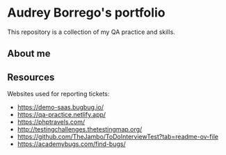 # Audrey Borrego's portfolio
This repository is a collection of my QA practice and skills.
## About me
## Resources
Websites used for reporting tickets:
* https://demo-saas.bugbug.io/
* https://qa-practice.netlify.app/
* https://phptravels.com/
* http://testingchallenges.thetestingmap.org/
* https://github.com/TheJambo/ToDoInterviewTest?tab=readme-ov-file
* https://academybugs.com/find-bugs/
